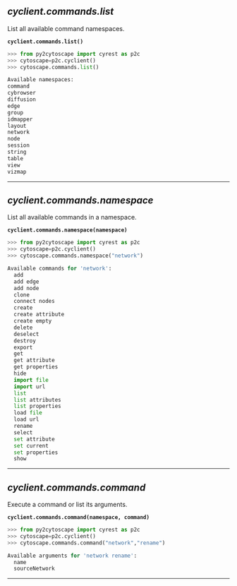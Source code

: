 ## ___cyclient.commands.list___

List all available command namespaces.

**`cyclient.commands.list()`**

```python
>>> from py2cytoscape import cyrest as p2c
>>> cytoscape=p2c.cyclient()
>>> cytoscape.commands.list()

Available namespaces:
command
cybrowser
diffusion
edge
group
idmapper
layout
network
node
session
string
table
view
vizmap
```
___

## ___cyclient.commands.namespace___

List all available commands in a namespace.

**`cyclient.commands.namespace(namespace)`**

```python
>>> from py2cytoscape import cyrest as p2c
>>> cytoscape=p2c.cyclient()
>>> cytoscape.commands.namespace("network")

Available commands for 'network':
  add
  add edge
  add node
  clone
  connect nodes
  create
  create attribute
  create empty
  delete
  deselect
  destroy
  export
  get
  get attribute
  get properties
  hide
  import file
  import url
  list
  list attributes
  list properties
  load file
  load url
  rename
  select
  set attribute
  set current
  set properties
  show
```
___
## ___cyclient.commands.command___

Execute a command or list its arguments.

**`cyclient.commands.command(namespace, command)`**

```python
>>> from py2cytoscape import cyrest as p2c
>>> cytoscape=p2c.cyclient()
>>> cytoscape.commands.command("network","rename")

Available arguments for 'network rename':
  name
  sourceNetwork
```
___
